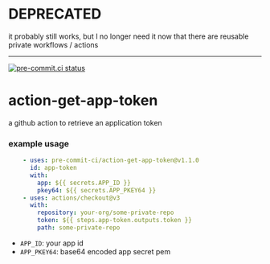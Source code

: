 # DEPRECATED

it probably still works, but I no longer need it now that there are reusable private workflows / actions

___

[![pre-commit.ci status](https://results.pre-commit.ci/badge/github/pre-commit-ci/action-get-app-token/main.svg)](https://results.pre-commit.ci/latest/github/pre-commit-ci/action-get-app-token/main)

action-get-app-token
====================

a github action to retrieve an application token

### example usage

```yaml
    - uses: pre-commit-ci/action-get-app-token@v1.1.0
      id: app-token
      with:
        app: ${{ secrets.APP_ID }}
        pkey64: ${{ secrets.APP_PKEY64 }}
    - uses: actions/checkout@v3
      with:
        repository: your-org/some-private-repo
        token: ${{ steps.app-token.outputs.token }}
        path: some-private-repo
```

- `APP_ID`: your app id
- `APP_PKEY64`: base64 encoded app secret pem
